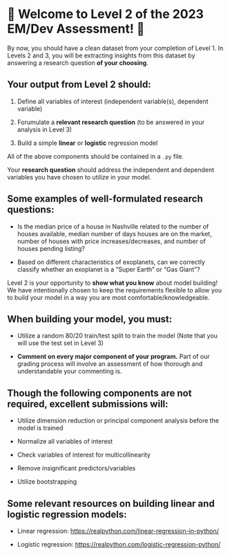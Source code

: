 # 🙌 Welcome to Level 2 of the 2023 EM/Dev Assessment! 🙌

By now, you should have a clean dataset from your completion of Level 1. In Levels 2 and 3, you will be extracting insights from this dataset by answering a research question **of your choosing**.

## Your output from Level 2 should:

1. Define all variables of interest (independent variable(s), dependent variable)

2. Forumulate a **relevant research question** (to be answered in your analysis in Level 3)

3. Build a simple **linear** or **logistic** regression model

All of the above components should be contained in a `.py` file.

Your **research question** should address the independent and dependent variables you have chosen to utilize in your model.

## Some examples of well-formulated research questions:

- Is the median price of a house in Nashville related to the number of houses available, median number of days houses are on the market, number of houses with price increases/decreases, and number of houses pending listing?

- Based on different characteristics of exoplanets, can we correctly classify whether an exoplanet is a “Super Earth” or “Gas Giant”?

Level 2 is your opportunity to **show what you know** about model building! We have intentionally chosen to keep the requirements flexible to allow you to build your model in a way you are most comfortable/knowledgeable.

## When building your model, you must:

- Utilize a random 80/20 train/test split to train the model (Note that you will use the test set in Level 3)

- **Comment on every major component of your program.** Part of our grading process will involve an assessment of how thorough and understandable your commenting is.

## Though the following components are not required, excellent submissions will:

- Utilize dimension reduction or principal component analysis before the model is trained

- Normalize all variables of interest

- Check variables of interest for multicollinearity

- Remove insignificant predictors/variables

- Utilize bootstrapping

## Some relevant resources on building linear and logistic regression models:

- Linear regression: https://realpython.com/linear-regression-in-python/

- Logistic regression: https://realpython.com/logistic-regression-python/


